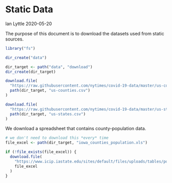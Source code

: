 Static Data
================
Ian Lyttle
2020-05-20

The purpose of this document is to download the datasets used from
static sources.

``` r
library("fs")
```

``` r
dir_create("data")

dir_target <- path("data", "download")
dir_create(dir_target)
```

``` r
download.file(
  "https://raw.githubusercontent.com/nytimes/covid-19-data/master/us-counties.csv",
  path(dir_target, "us-counties.csv")
)
```

``` r
download.file(
  "https://raw.githubusercontent.com/nytimes/covid-19-data/master/us-states.csv",
  path(dir_target, "us-states.csv")
)
```

We download a spreadsheet that contains county-population data.

``` r
# we don't need to download this *every* time
file_excel <- path(dir_target, "iowa_counties_population.xls")

if (!file_exists(file_excel)) {
  download.file(
    "https://www.icip.iastate.edu/sites/default/files/uploads/tables/population/popest-annual.xls",
    file_excel
  ) 
}
```
